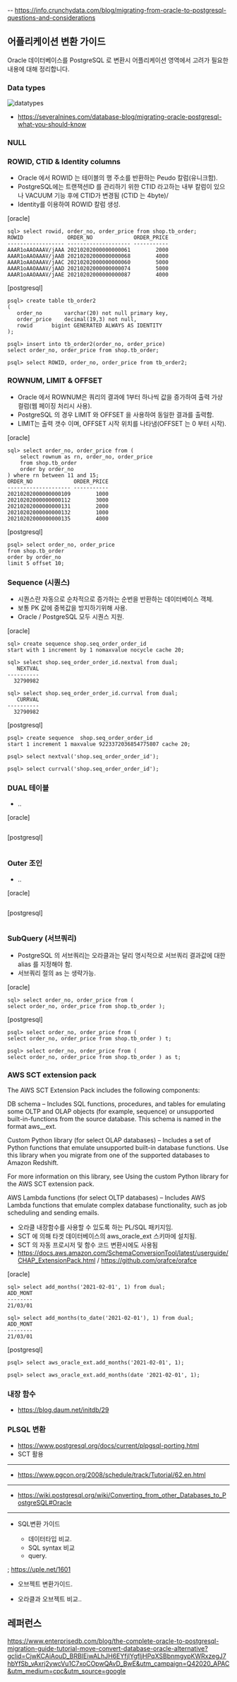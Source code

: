 -- https://info.crunchydata.com/blog/migrating-from-oracle-to-postgresql-questions-and-considerations

## 어플리케이션 변환 가이드 ##

Oracle 데이터베이스를 PostgreSQL 로 변환시 어플리케이션 영역에서 고려가 필요한 내용에 대해 정리합니다. 

### Data types ###

![datatypes](https://github.com/gnosia93/postgres-terraform/blob/main/appendix/images/app_datatypes.png)

- https://severalnines.com/database-blog/migrating-oracle-postgresql-what-you-should-know






### NULL ###


### ROWID, CTID & Identity columns ###

- Oracle 에서 ROWID 는 테이블의 행 주소를 반환하는 Peudo 칼럼(유니크함). 
- PostgreSQL에는 트랜잭션ID 를 관리하기 위한 CTID 라고하는 내부 칼럼이 있으나 VACUUM 기능 후에 CTID가 변경됨 (CTID 는 4byte)/
- Identity를 이용하여 ROWID 칼럼 생성.


[oracle]
```
sql> select rowid, order_no, order_price from shop.tb_order;
ROWID              ORDER_NO             ORDER_PRICE
------------------ -------------------- -----------
AAAR1oAAOAAAV/jAAA 20210202000000000061        2000
AAAR1oAAOAAAV/jAAB 20210202000000000068        4000
AAAR1oAAOAAAV/jAAC 20210202000000000060        5000
AAAR1oAAOAAAV/jAAD 20210202000000000074        5000
AAAR1oAAOAAAV/jAAE 20210202000000000087        4000
```
[postgresql]
```
psql> create table tb_order2
(
   order_no       varchar(20) not null primary key,
   order_price    decimal(19,3) not null,
   rowid	  bigint GENERATED ALWAYS AS IDENTITY
);

psql> insert into tb_order2(order_no, order_price) 
select order_no, order_price from shop.tb_order;

psql> select ROWID, order_no, order_price from tb_order2;
```

### ROWNUM, LIMIT & OFFSET ###

- Oracle 에서 ROWNUM은 쿼리의 결과에 1부터 하나씩 값을 증가하여 출력 가상 컬럼(웹 페이징 처리시 사용).
- PostgreSQL 의 경우 LIMIT 와 OFFSET 을 사용하여 동일한 결과를 출력함.
- LIMIT는 출력 갯수 이며, OFFSET 시작 위치를 나타냄(OFFSET 는 0 부터 시작).

[oracle]
```
sql> select order_no, order_price from ( 
    select rownum as rn, order_no, order_price 
    from shop.tb_order 
    order by order_no 
) where rn between 11 and 15;
ORDER_NO             ORDER_PRICE
-------------------- -----------
20210202000000000109        1000
20210202000000000112        3000
20210202000000000131        2000
20210202000000000132        1000
20210202000000000135        4000
```
[postgresql]
```
psql> select order_no, order_price 
from shop.tb_order 
order by order_no
limit 5 offset 10;
```

### Sequence (시퀀스) ###

- 시퀀스란 자동으로 순차적으로 증가하는 순번을 반환하는 데이터베이스 객체. 
- 보통 PK 값에 중복값을 방지하기위해 사용.
- Oracle / PostgreSQL 모두 시퀀스 지원.

[oracle]
```
sql> create sequence shop.seq_order_order_id
start with 1 increment by 1 nomaxvalue nocycle cache 20;

sql> select shop.seq_order_order_id.nextval from dual;
   NEXTVAL
----------
  32790982

sql> select shop.seq_order_order_id.currval from dual;
   CURRVAL
----------
  32790982
```
[postgresql]
```
psql> create sequence  shop.seq_order_order_id
start 1 increment 1 maxvalue 9223372036854775807 cache 20;

psql> select nextval('shop.seq_order_order_id');

psql> select currval('shop.seq_order_order_id');
```

### DUAL 테이블 ###

- ..

[oracle]
```
```

[postgresql]
```
```


### Outer 조인 ###

- ..

[oracle]
```
```

[postgresql]
```
```

### SubQuery (서브쿼리) ###

- PostgreSQL 의 서브쿼리는 오라클과는 달리 명시적으로 서브쿼리 결과값에 대한 alias 를 지정해야 함.
- 서브쿼리 절의 as 는 생략가능.

[oracle]

```
sql> select order_no, order_price from (
select order_no, order_price from shop.tb_order );
```

[postgresql]
```
psql> select order_no, order_price from (
select order_no, order_price from shop.tb_order ) t;

psql> select order_no, order_price from (
select order_no, order_price from shop.tb_order ) as t;
```

### AWS SCT extension pack ###

The AWS SCT Extension Pack includes the following components:

DB schema – Includes SQL functions, procedures, and tables for emulating some OLTP and OLAP objects (for example, sequence) or unsupported built-in-functions from the source database. This schema is named in the format aws_<database engine name>_ext.

Custom Python library (for select OLAP databases) – Includes a set of Python functions that emulate unsupported built-in database functions. Use this library when you migrate from one of the supported databases to Amazon Redshift.

For more information on this library, see Using the custom Python library for the AWS SCT extension pack.

AWS Lambda functions (for select OLTP databases) – Includes AWS Lambda functions that emulate complex database functionality, such as job scheduling and sending emails.

- 오라클 내장함수를 사용할 수 있도록 하는 PL/SQL 패키지임.
- SCT 에 의해 타겟 데이터베이스의 aws_oracle_ext 스키마에 설치됨.
- SCT 의 자동 프로시저 및 함수 코드 변환시에도 사용됨
- https://docs.aws.amazon.com/SchemaConversionTool/latest/userguide/CHAP_ExtensionPack.html / https://github.com/orafce/orafce

[oracle]
```
sql> select add_months('2021-02-01', 1) from dual;
ADD_MONT
--------
21/03/01

sql> select add_months(to_date('2021-02-01'), 1) from dual;
ADD_MONT
--------
21/03/01
```

[postgresql]
```
psql> select aws_oracle_ext.add_months('2021-02-01', 1);

psql> select aws_oracle_ext.add_months(date '2021-02-01', 1);
```



### 내장 함수 ###

- https://blog.daum.net/initdb/29


### PLSQL 변환 ###

- https://www.postgresql.org/docs/current/plpgsql-porting.html
- SCT 활용


-------------

* https://www.pgcon.org/2008/schedule/track/Tutorial/62.en.html
------
* https://wiki.postgresql.org/wiki/Converting_from_other_Databases_to_PostgreSQL#Oracle


-------------


* SQL변환 가이드

  - 데이터타입 비교.
  - SQL syntax 비교
  - query.


;  https://uple.net/1601

* 오브젝트 변환가이드.

- 오라클과 오브젝트 비교..


## 레퍼런스 ##

https://www.enterprisedb.com/blog/the-complete-oracle-to-postgresql-migration-guide-tutorial-move-convert-database-oracle-alternative?gclid=CjwKCAiAouD_BRBIEiwALhJH6EYfjIYgfljHPqXSBbnmgypKWRxzegJ7hbYfSb_vAxrj2ywcVu1C7xoCOpwQAvD_BwE&utm_campaign=Q42020_APAC&utm_medium=cpc&utm_source=google
